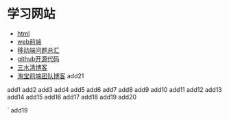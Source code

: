 # 学习网站
 * [html](https://developer.mozilla.org/zh-CN/docs/Web/HTML/Element)
 * [web前端](http://book.jirengu.com/fe/%E5%89%8D%E7%AB%AF%E5%9F%BA%E7%A1%80/HTML/index.html)
 * [移动端问题总汇](https://github.com/ChinaJiu/mobileTech)
 * [github开源代码](https://github.com/showcases)
 * [三水清博客](http://js8.in/)
 * [淘宝前端团队博客](http://taobaofed.org/blog/2015/11/17/nvm-or-n/)
add21

add1
add2
add3
add4
add5
add6
add7
add8
add9
add10
add11
add12
add13
add14
add15
add16
add17
add18
add19
add20

`
add19
